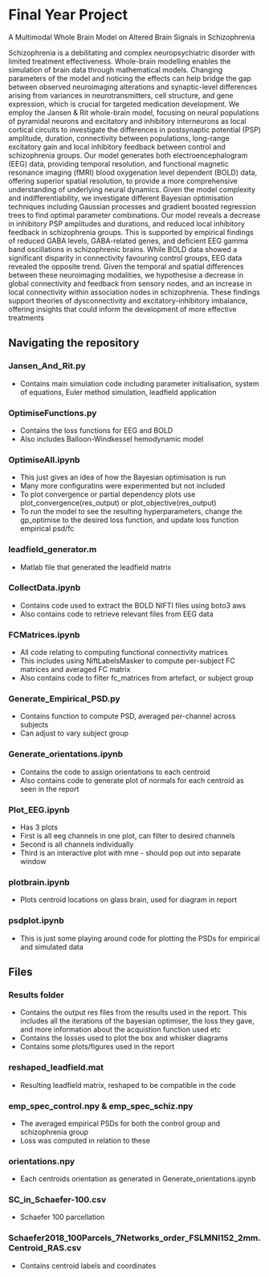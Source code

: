 # Final Year Project
A Multimodal Whole Brain Model on Altered Brain Signals in Schizophrenia 

Schizophrenia is a debilitating and complex neuropsychiatric disorder with limited treatment
effectiveness. Whole-brain modelling enables the simulation of brain data through mathematical
models. Changing parameters of the model and noticing the effects can help bridge the gap between observed neuroimaging alterations and synaptic-level differences arising from variances in
neurotransmitters, cell structure, and gene expression, which is crucial for targeted medication
development. We employ the Jansen & Rit whole-brain model, focusing on neural populations
of pyramidal neurons and excitatory and inhibitory interneurons as local cortical circuits to investigate the differences in postsynaptic potential (PSP) amplitude, duration, connectivity between populations, long-range excitatory gain and local inhibitory feedback between control and
schizophrenia groups. Our model generates both electroencephalogram (EEG) data, providing
temporal resolution, and functional magnetic resonance imaging (fMRI) blood oxygenation level
dependent (BOLD) data, offering superior spatial resolution, to provide a more comprehensive understanding of underlying neural dynamics. Given the model complexity and indifferentiability, we
investigate different Bayesian optimisation techniques including Gaussian processes and gradient
boosted regression trees to find optimal parameter combinations. Our model reveals a decrease in
inhibitory PSP amplitudes and durations, and reduced local inhibitory feedback in schizophrenia
groups. This is supported by empirical findings of reduced GABA levels, GABA-related genes, and
deficient EEG gamma band oscillations in schizophrenic brains. While BOLD data showed a significant disparity in connectivity favouring control groups, EEG data revealed the opposite trend.
Given the temporal and spatial differences between these neuroimaging modalities, we hypothesise
a decrease in global connectivity and feedback from sensory nodes, and an increase in local connectivity within association nodes in schizophrenia. These findings support theories of dysconnectivity
and excitatory-inhibitory imbalance, offering insights that could inform the development of more
effective treatments

## Navigating the repository

### Jansen_And_Rit.py
- Contains main simulation code including parameter initialisation, system of equations, Euler method simulation, leadfield application

### OptimiseFunctions.py
- Contains the loss functions for EEG and BOLD
- Also includes Balloon-Windkessel hemodynamic model

### OptimiseAll.ipynb
- This just gives an idea of how the Bayesian optimisation is run
- Many more configuratins were experimented but not included
- To plot convergence or partial dependency plots use plot_convergence(res_output) or plot_objective(res_output)
- To run the model to see the resulting hyperparameters, change the gp_optimise to the desired loss function, and update loss function empirical psd/fc 

### leadfield_generator.m
- Matlab file that generated the leadfield matrix

### CollectData.ipynb
- Contains code used to extract the BOLD NIFTI files using boto3 aws
- Also contains code to retrieve relevant files from EEG data

### FCMatrices.ipynb
- All code relating to computing functional connectivity matrices
- This includes using NiftLabelsMasker to compute per-subject FC matrices and averaged FC matrix
- Also contains code to filter fc_matrices from artefact, or subject group

### Generate_Empirical_PSD.py
- Contains function to compute PSD, averaged per-channel across subjects
- Can adjust to vary subject group

### Generate_orientations.ipynb
- Contains the code to assign orientations to each centroid
- Also contains code to generate plot of normals for each centroid as seen in the report

### Plot_EEG.ipynb
- Has 3 plots
- First is all eeg channels in one plot, can filter to desired channels
- Second is all channels individually
- Third is an interactive plot with mne - should pop out into separate window

### plotbrain.ipynb
- Plots centroid locations on glass brain, used for diagram in report

### psdplot.ipynb
- This is just some playing around code for plotting the PSDs for empirical and simulated data 

## Files

### Results folder
- Contains the output res files from the results used in the report. This includes all the iterations of the bayesian optimiser, the loss they gave, and more information about the acquistion function used etc
- Contains the losses used to plot the box and whisker diagrams
- Contains some plots/figures used in the report

### reshaped_leadfield.mat
- Resulting leadfield matrix, reshaped to be compatible in the code

### emp_spec_control.npy & emp_spec_schiz.npy
- The averaged empirical PSDs for both the control group and schizophrenia group
- Loss was computed in relation to these

### orientations.npy
- Each centroids orientation as generated in Generate_orientations.ipynb

### SC_in_Schaefer-100.csv
- Schaefer 100 parcellation

### Schaefer2018_100Parcels_7Networks_order_FSLMNI152_2mm.Centroid_RAS.csv
- Contains centroid labels and coordinates
